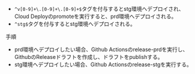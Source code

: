 
- `^v[0-9]+\.[0-9]+\.[0-9]+$`タグを付与するとstg環境へデプロイされ、Cloud Deployのpromoteを実行すると、prd環境へデプロイされる。
- `^stg$`タグを付与するとstg環境へデプロイされる。

手順

- prd環境へデプロイしたい場合、Github Actionsのrelease-prdを実行し、GithubのReleaseドラフトを作成し、ドラフトをpublishする。
- stg環境へデプロイしたい場合、Github Actionsのrelease-stgを実行する。